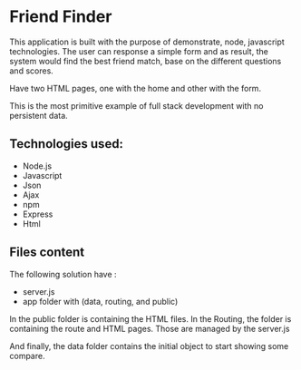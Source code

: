 # Friend Finder
This application is built with the purpose of demonstrate,  node, javascript technologies.
The user can response a simple form and as result, the system would find the best friend match, base on the different questions and scores.

Have two HTML pages, one with the home and other with the form.

This is the most primitive example of full stack development with no persistent data.

## Technologies used:

* Node.js
* Javascript
* Json
* Ajax
* npm
* Express
* Html

## Files content

The following solution have :

* server.js
* app folder with (data, routing, and public)

In the public folder is containing the HTML files.
In the Routing, the folder is containing the route and HTML pages. Those are managed by the server.js 

And finally, the data folder contains the initial object to start showing some compare.
